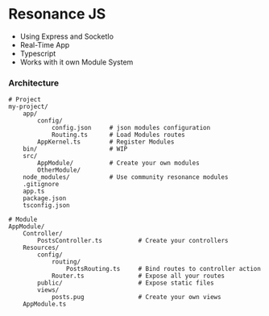 # Resonance JS

- Using Express and SocketIo
- Real-Time App
- Typescript
- Works with it own Module System

### Architecture

    # Project
    my-project/
        app/
            config/
                config.json     # json modules configuration
                Routing.ts      # Load Modules routes
            AppKernel.ts        # Register Modules
        bin/                    # WIP
        src/
            AppModule/          # Create your own modules
            OtherModule/
        node_modules/           # Use community resonance modules
        .gitignore
        app.ts
        package.json
        tsconfig.json

    # Module
    AppModule/
        Controller/
            PostsController.ts          # Create your controllers
        Resources/
            config/
                routing/
                    PostsRouting.ts     # Bind routes to controller action
                Router.ts               # Expose all your routes
            public/                     # Expose static files
            views/
                posts.pug               # Create your own views
        AppModule.ts
